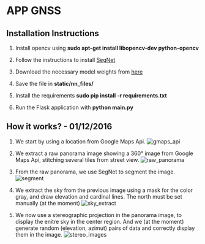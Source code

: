 # APP GNSS

## Installation Instructions

1. Install opencv using **sudo apt-get install libopencv-dev python-opencv**

2. Follow the instructions to install [SegNet](https://github.com/alexgkendall/caffe-segnet)

3. Download the necessary model weights from [here](http://mi.eng.cam.ac.uk/%7Eagk34/resources/SegNet/segnet_weights_driving_webdemo.caffemodel)

4. Save the file in **static/nn_files/**

5. Install the requirements **sudo pip install -r requirements.txt**

6. Run the Flask application with **python main.py**


## How it works? - 01/12/2016

1. We start by using a location from Google Maps Api.
![gmaps_api](https://raw.githubusercontent.com/sandiego206/app_gnss/master/static/images/readme_images/gmaps_api.jpg)

2. We extract a raw panorama image showing a 360° image from Google Maps Api, stitching several tiles from street view.
![raw_panorama](https://raw.githubusercontent.com/sandiego206/app_gnss/master/static/images/readme_images/pano.jpg)

3. From the raw panorama, we use SegNet to segment the image.
![segment](https://raw.githubusercontent.com/sandiego206/app_gnss/master/static/images/readme_images/segmented.jpg)

4. We extract the sky from the previous image using a mask for the color gray, and draw elevation and cardinal lines.
   The north must be set manually (at the moment)
![sky_extract](https://raw.githubusercontent.com/sandiego206/app_gnss/master/static/images/readme_images/sky_extract.jpg)

5. We now use a stereographic projection in the panorama image, to display the enitre sky in the center region.
   And we (at the moment) generate random (elevation, azimut) pairs of data and correctly display them in the image.
![stereo_images](https://raw.githubusercontent.com/sandiego206/app_gnss/master/static/images/readme_images/stereo_images.jpg)




